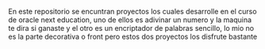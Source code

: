 En este repositorio se encuntran proyectos los cuales desarrolle en el curso de oracle next education, uno de ellos es adivinar un numero y la maquina te dira si ganaste y el otro es un encriptador de palabras sencillo, lo mio no es la parte decorativa o front pero estos dos proyectos los disfrute bastante